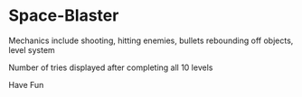 # Space-Blaster

Mechanics include shooting, hitting enemies, bullets rebounding off objects, level system

Number of tries displayed after completing all 10 levels

Have Fun

